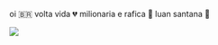oi 🇧🇷
volta vida 💔
milionaria e rafica 💸
luan santana 🎵

![](https://media.tenor.com/A2RTAPgHHlgAAAAC/luan-santana-blow-kiss.gif)

